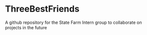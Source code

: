 # ThreeBestFriends
A github repository for the State Farm Intern group to collaborate on projects in the future
